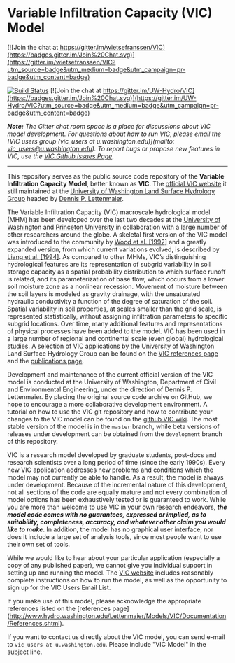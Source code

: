 # Variable Infiltration Capacity (VIC) Model

[![Join the chat at https://gitter.im/wietsefranssen/VIC](https://badges.gitter.im/Join%20Chat.svg)](https://gitter.im/wietsefranssen/VIC?utm_source=badge&utm_medium=badge&utm_campaign=pr-badge&utm_content=badge)

[![Build Status](https://travis-ci.org/UW-Hydro/VIC.png?branch=develop)](https://travis-ci.org/UW-Hydro/VIC) [![Join the chat at https://gitter.im/UW-Hydro/VIC](https://badges.gitter.im/Join%20Chat.svg)](https://gitter.im/UW-Hydro/VIC?utm_source=badge&utm_medium=badge&utm_campaign=pr-badge&utm_content=badge)

***Note:*** *The Gitter chat room space is a place for discussions about VIC model development.  For questions about how to run VIC, please email the [VIC users group (vic_users at u.washington.edu)](mailto: vic_users@u.washington.edu).  To report bugs or propose new features in VIC, use the [VIC Github Issues Page](https://github.com/UW-Hydro/VIC/issues)*.

----------

This repository serves as the public source code repository of the **Variable Infiltration Capacity Model**, better known as **VIC**. The [official VIC website](http://www.hydro.washington.edu/Lettenmaier/Models/VIC/index.shtml) it still maintained at the [University of Washington Land Surface Hydrology Group](http://www.hydro.washington.edu) headed by [Dennis P. Lettenmaier](http://www.ce.washington.edu/people/faculty/faculty.php?id=25).

The Variable Infiltration Capacity (VIC) macroscale hydrological model (MHM) has been developed over the last two decades at the [University of Washington](http://www.hydro.washington.edu) and [Princeton University](http://hydrology.princeton.edu) in collaboration with a large number of other researchers around the globe. A skeletal first version of the VIC model was  introduced to the community by [Wood et al. [1992]](http://dx.doi.org/10.1029/91JD01786) and a greatly expanded version, from which current variations evolved, is described by [Liang et al. [1994]](http://dx.doi.org/10.1029/94jd00483). As compared to other MHMs, VIC’s distinguishing hydrological features are its representation of subgrid variability in soil storage capacity as a spatial probability distribution to which surface runoff is related, and its parameterization of base flow, which occurs from a lower soil moisture zone as a nonlinear recession. Movement of moisture between the soil layers is modeled as gravity drainage, with the unsaturated hydraulic conductivity a function of the degree of saturation of the soil. Spatial variability in soil properties, at scales smaller than the grid scale, is represented statistically, without assigning infiltration parameters to specific subgrid locations. Over time, many additional features and representations of physical processes have been added to the model. VIC has been used in a large number of regional and continental scale (even global) hydrological studies. A selection of VIC applications by the University of Washington Land Surface Hydrology Group can be found on the [VIC references page](http://www.hydro.washington.edu/Lettenmaier/Models/VIC/Documentation/References.shtml) and the [publications page](http://www.hydro.washington.edu/SurfaceWaterGroup/publications.php).

Development and maintenance of the current official version of the VIC model is conducted at the University of Washington, Department of Civil and Environmental Engineering, under the direction of Dennis P. Lettenmaier. By placing the original source code archive on GitHub, we hope to encourage a more collaborative development environment. A tutorial on how to use the VIC git repository and how to contribute your changes to the VIC model can be found on the [github VIC wiki](https://github.com/UW-Hydro/VIC/wiki). The most stable version of the model is in the `master` branch, while beta versions of releases under development can be obtained from the `development` branch of this repository.

VIC is a research model developed by graduate students, post-docs and research scientists over a long period of time (since the early 1990s). Every new VIC application addresses new problems and conditions which the model may not currently be able to handle. As a result, the model is always under development. Because of the incremental nature of this development, not all sections of the code are equally mature and not every combination of model options has been exhaustively tested or is guaranteed to work. While you are more than welcome to use VIC in your own research endeavors, ***the model code comes with no guarantees, expressed or implied, as to suitability, completeness, accuracy, and whatever other claim you would like to make***. In addition, the model has no graphical user interface, nor does it include a large set of analysis tools, since most people want to use their own set of tools.

While we would like to hear about your particular application (especially a copy of any published paper), we cannot give you individual support in setting up and running the model. The [VIC website](http://www.hydro.washington.edu/Lettenmaier/Models/VIC/) includes reasonably complete instructions on how to run the model, as well as the opportunity to sign up for the VIC Users Email List.

If you make use of this model, please acknowledge the appropriate references listed on the [references page]
(http://www.hydro.washington.edu/Lettenmaier/Models/VIC/Documentation/References.shtml).

If you want to contact us directly about the VIC model, you can send
e-mail to `vic_users at u.washington.edu`. Please include "VIC Model" in the subject line.

